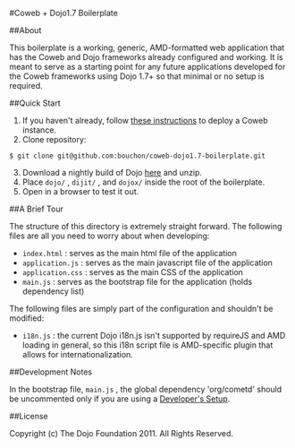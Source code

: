 #Coweb + Dojo1.7 Boilerplate

##About

This boilerplate is a working, generic, AMD-formatted web application that has the Coweb and Dojo frameworks already configured and working. It is meant to serve as a starting point for any future applications developed for the Coweb frameworks using Dojo 1.7+ so that minimal or no setup is required.

##Quick Start

1. If you haven't already, follow [these instructions](http://opencoweb.org/ocwdocs/tutorial/install.html) to deploy a Coweb instance.
2. Clone repository:
```
$ git clone git@github.com:bouchon/coweb-dojo1.7-boilerplate.git
```
3. Download a nightly build of Dojo [here](http://archive.dojotoolkit.org/nightly/) and unzip.
4. Place ```dojo/``` , ```dijit/``` , and ```dojox/``` inside the root of the boilerplate.
5. Open in a browser to test it out.

##A Brief Tour

The structure of this directory is extremely straight forward. The following files are all you need to worry about when developing:

* ```index.html``` : serves as the main html file of the application
* ```application.js``` : serves as the main javascript file of the application
* ```application.css``` : serves as the main CSS of the application
* ```main.js``` : serves as the bootstrap file for the application (holds dependency list)

The following files are simply part of the configuration and shouldn't be modified:

* ```i18n.js``` : the current Dojo i18n.js isn't supported by requireJS and AMD loading in general, so this i18n script file is AMD-specific plugin that allows for internationalization.

##Development Notes

In the bootstrap file, ```main.js``` , the global dependency 'org/cometd' should be uncommented only if you are using a [Developer's Setup](https://github.com/opencoweb/coweb/wiki/Developer-Setup).

##License

Copyright (c) The Dojo Foundation 2011. All Rights Reserved.
